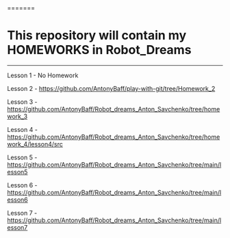 =======
# This repository will contain my HOMEWORKS in Robot_Dreams
____
Lesson 1 - No Homework

Lesson 2 - https://github.com/AntonyBaff/play-with-git/tree/Homework_2

Lesson 3 - https://github.com/AntonyBaff/Robot_dreams_Anton_Savchenko/tree/homework_3

Lesson 4 - https://github.com/AntonyBaff/Robot_dreams_Anton_Savchenko/tree/homework_4/lesson4/src

Lesson 5 - https://github.com/AntonyBaff/Robot_dreams_Anton_Savchenko/tree/main/lesson5

Lesson 6 - https://github.com/AntonyBaff/Robot_dreams_Anton_Savchenko/tree/main/lesson6

Lesson 7 - https://github.com/AntonyBaff/Robot_dreams_Anton_Savchenko/tree/main/lesson7
